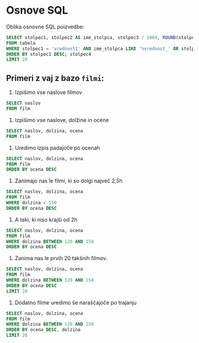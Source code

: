 # Osnove SQL

Oblika osnovne SQL poizvedbe:
```sql
SELECT stolpec1, stolpec2 AS ime_stolpca, stolpec3 / 1000, ROUND(stolpec4, 3), DISTINCT stolpec5
FROM tabela
WHERE stolpec1 = 'vrednost1' AND ime_stolpca LIKE '%vrednost_' OR stolpec3 / 1000 > 25
ORDER BY stolpec1 DESC; stolpec4
LIMIT 20
```

## Primeri z vaj z bazo `filmi`:

1. Izpišimo vse naslove filmov
```sql
SELECT naslov
FROM film
```

1. Izpišimo vse naslove, dolžine in ocene
```sql
SELECT naslov, dolzina, ocena
FROM film
```

1. Uredimo izpis padajoče po ocenah
```sql
SELECT naslov, dolzina, ocena
FROM film
ORDER BY ocena DESC
```

1. Zanimajo nas le filmi, ki so dolgi največ 2,5h
```sql
SELECT naslov, dolzina, ocena
FROM film
WHERE dolzina < 150
ORDER BY ocena DESC
```

1. A taki, ki niso krajši od 2h
```sql
SELECT naslov, dolzina, ocena
FROM film
WHERE dolzina BETWEEN 120 AND 150
ORDER BY ocena DESC
```

1. Zanima nas le prvih 20 takšnih filmov.
```sql
SELECT naslov, dolzina, ocena
FROM film
WHERE dolzina BETWEEN 120 AND 150
ORDER BY ocena DESC
LIMIT 20
```

1. Dodatno filme uredimo še naraščajoče po trajanju
```sql
SELECT naslov, dolzina, ocena
FROM film
WHERE dolzina BETWEEN 120 AND 150
ORDER BY ocena DESC, dolzina
LIMIT 20
```